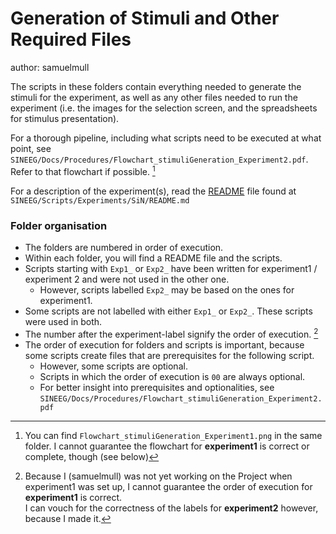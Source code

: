 # Generation of Stimuli and Other Required Files

author: samuelmull

The scripts in these folders contain everything needed to generate the stimuli for the experiment, as well as any other files needed to run the experiment (i.e. the images for the selection screen, and the spreadsheets for stimulus presentation).

For a thorough pipeline, including what scripts need to be executed at what point, see `SINEEG/Docs/Procedures/Flowchart_stimuliGeneration_Experiment2.pdf`. Refer to that flowchart if possible. [^1]

For a description of the experiment(s), read the [README](../Experiments/SiN/README.md) file found at `SINEEG/Scripts/Experiments/SiN/README.md`

### Folder organisation
- The folders are numbered in order of execution.  
- Within each folder, you will find a README file and the scripts.
- Scripts starting with `Exp1_` or `Exp2_` have been written for experiment1 / experiment 2 and were not used in the other one.
    - However, scripts labelled `Exp2_` may be based on the ones for experiment1.
- Some scripts are not labelled with either `Exp1_` or `Exp2_`. These scripts were used in both.
- The number after the experiment-label signify the order of execution. [^2] 
- The order of execution for folders and scripts is important, because some scripts create files that are prerequisites for the following script.
    - However, some scripts are optional.
    - Scripts in which the order of execution is `00` are always optional.    
    - For better insight into prerequisites and optionalities, see `SINEEG/Docs/Procedures/Flowchart_stimuliGeneration_Experiment2.pdf`



[^1]: You can find `Flowchart_stimuliGeneration_Experiment1.png` in the same folder. I cannot guarantee the flowchart for **experiment1** is correct or complete, though (see below)   

[^2]: Because I (samuelmull) was not yet working on the Project when experiment1 was set up, I cannot guarantee the order of execution for **experiment1** is correct.   
    I can vouch for the correctness of the labels for **experiment2** however, because I made it.
